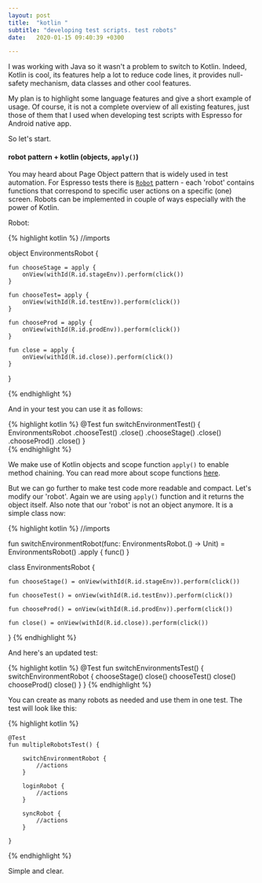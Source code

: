 ```yaml
---
layout: post
title:  "kotlin "
subtitle: "developing test scripts. test robots"
date:   2020-01-15 09:40:39 +0300

---
```


I was working with Java so it wasn't a problem to switch to Kotlin. Indeed, Kotlin is cool, 
its features help a lot to reduce code lines, it provides null-safety mechanism, data classes and other cool features. 

My plan is to highlight some language features and give a short example of usage. Of course, 
it is not a complete overview of all existing features, just those of them that I used when developing test scripts with Espresso for Android native app.

So let's start.

#### robot pattern + kotlin (objects, ```apply()```)

You may heard about Page Object pattern that is widely used in test automation. For Espresso tests there is [```Robot```][robot] pattern - 
each 'robot' contains functions that correspond to specific user actions on a specific (one) screen. Robots can be implemented in 
couple of ways especially with the power of Kotlin.

Robot:

{% highlight kotlin %}
//imports

object EnvironmentsRobot {

    fun chooseStage = apply {
        onView(withId(R.id.stageEnv)).perform(click())
    }

    fun chooseTest= apply {
        onView(withId(R.id.testEnv)).perform(click())
    }

    fun chooseProd = apply {
        onView(withId(R.id.prodEnv)).perform(click())
    }
    
    fun close = apply {
        onView(withId(R.id.close)).perform(click())
    }
    
}

{% endhighlight %}

And in your test you can use it as follows:

{% highlight kotlin %}
    @Test
    fun switchEnvironmentTest() {
        EnvironmentsRobot
            .chooseTest()
            .close()
            .chooseStage()
            .close()
            .chooseProd()
            .close()
    }          
{% endhighlight %}

We make use of Kotlin objects and scope function ```apply()``` to enable method chaining. You can read more about scope functions [here][scope_fn].

But we can go further to make test code more readable and compact. Let's modify our 'robot'. Again we are using ```apply()``` 
function and it returns the object itself. Also note that our 'robot' is not an object anymore. It is a simple class now:

{% highlight kotlin %}
//imports

fun switchEnvironmentRobot(func: EnvironmentsRobot.() -> Unit) = EnvironmentsRobot()
        .apply { func() }

class EnvironmentsRobot {

    fun chooseStage() = onView(withId(R.id.stageEnv)).perform(click())

    fun chooseTest() = onView(withId(R.id.testEnv)).perform(click())

    fun chooseProd() = onView(withId(R.id.prodEnv)).perform(click())

    fun close() = onView(withId(R.id.close)).perform(click())

}
{% endhighlight %}

And here's an updated test:

{% highlight kotlin %}
    @Test
    fun switchEnvironmentsTest() {
        switchEnvironmentRobot {
            chooseStage()
            close()
            chooseTest()
            close()
            chooseProd()
            close()
        }
    }
{% endhighlight %}

You can create as many robots as needed and use them in one test. The test will look like this:

{% highlight kotlin %}

    @Test
    fun multipleRobotsTest() {
    
        switchEnvironmentRobot {
            //actions
        }
        
        loginRobot {
            //actions
        }    
        
        syncRobot {
            //actions
        }      
        
    }

{% endhighlight %}

Simple and clear. 


[robot]: https://academy.realm.io/posts/kau-jake-wharton-testing-robots/
[scope_fn]: https://kotlinlang.org/docs/reference/scope-functions.html